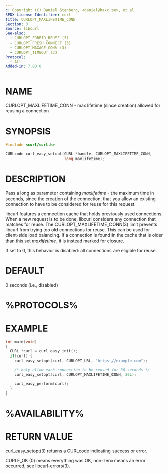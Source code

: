 ```yaml
---
c: Copyright (C) Daniel Stenberg, <daniel@haxx.se>, et al.
SPDX-License-Identifier: curl
Title: CURLOPT_MAXLIFETIME_CONN
Section: 3
Source: libcurl
See-also:
  - CURLOPT_FORBID_REUSE (3)
  - CURLOPT_FRESH_CONNECT (3)
  - CURLOPT_MAXAGE_CONN (3)
  - CURLOPT_TIMEOUT (3)
Protocol:
  - All
Added-in: 7.80.0
---
```


# NAME

CURLOPT_MAXLIFETIME_CONN - max lifetime (since creation) allowed for reusing a connection

# SYNOPSIS

~~~c
#include <curl/curl.h>

CURLcode curl_easy_setopt(CURL *handle, CURLOPT_MAXLIFETIME_CONN,
                          long maxlifetime);
~~~

# DESCRIPTION

Pass a long as parameter containing *maxlifetime* - the maximum time in
seconds, since the creation of the connection, that you allow an existing
connection to have to be considered for reuse for this request.

libcurl features a connection cache that holds previously used connections.
When a new request is to be done, libcurl considers any connection that
matches for reuse. The CURLOPT_MAXLIFETIME_CONN(3) limit prevents
libcurl from trying too old connections for reuse. This can be used for
client-side load balancing. If a connection is found in the cache that is
older than this set *maxlifetime*, it is instead marked for closure.

If set to 0, this behavior is disabled: all connections are eligible for reuse.

# DEFAULT

0 seconds (i.e., disabled)

# %PROTOCOLS%

# EXAMPLE

~~~c
int main(void)
{
  CURL *curl = curl_easy_init();
  if(curl) {
    curl_easy_setopt(curl, CURLOPT_URL, "https://example.com");

    /* only allow each connection to be reused for 30 seconds */
    curl_easy_setopt(curl, CURLOPT_MAXLIFETIME_CONN, 30L);

    curl_easy_perform(curl);
  }
}
~~~

# %AVAILABILITY%

# RETURN VALUE

curl_easy_setopt(3) returns a CURLcode indicating success or error.

CURLE_OK (0) means everything was OK, non-zero means an error occurred, see
libcurl-errors(3).
